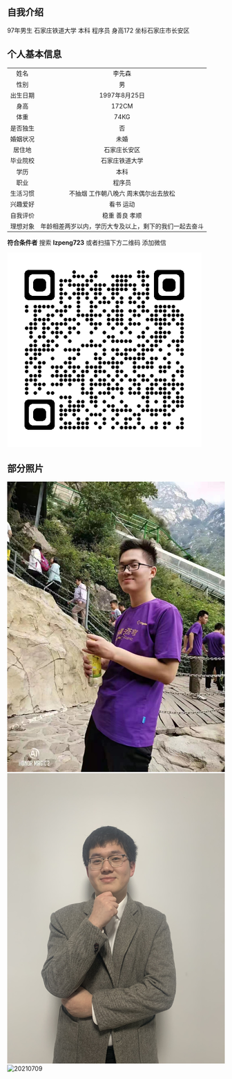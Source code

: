 ## 自我介绍

97年男生 石家庄铁道大学 本科 程序员 身高172 坐标石家庄市长安区

## 个人基本信息

|||
|:---:|:---:|
|姓名|李先森|
|性别|男|
|出生日期|1997年8月25日|
|身高|172CM|
|体重|74KG|
|是否独生|否|
|婚姻状况|未婚|
|居住地|石家庄长安区|
|毕业院校|石家庄铁道大学|
|学历|本科|
|职业|程序员|
|生活习惯|不抽烟 工作朝八晚六 周末偶尔出去放松|
|兴趣爱好|看书 运动|
|自我评价|稳重 善良 孝顺|
|理想对象|年龄相差两岁以内，学历大专及以上，剩下的我们一起去奋斗|

**符合条件者**  搜索 **lzpeng723**  或者扫描下方二维码 添加微信

![qrcode_wechat.png](./qrcode/qrcode_wechat.png)

## 部分照片

![2020xxxx](./img/2020xxxx.jpg)
![20210202](./img/2021070202.jpg)
![20210709](./img/2021070709.jpg)